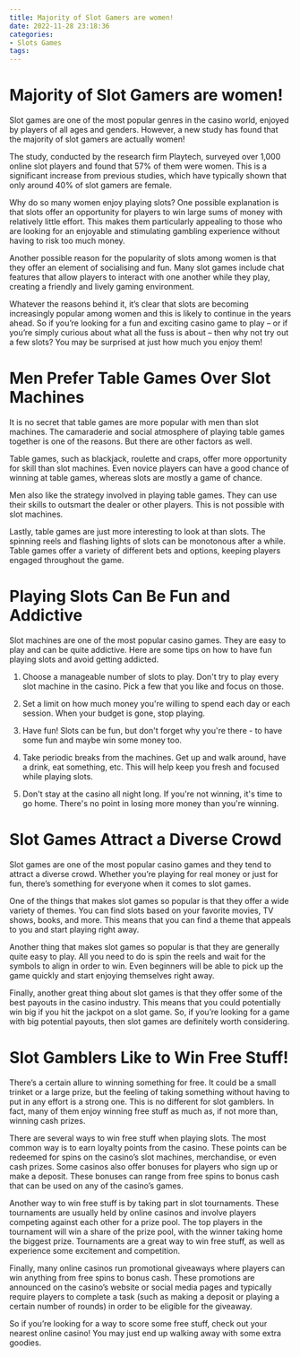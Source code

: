 ```yaml
---
title: Majority of Slot Gamers are women!
date: 2022-11-28 23:18:36
categories:
- Slots Games
tags:
---
```



#  Majority of Slot Gamers are women!

Slot games are one of the most popular genres in the casino world, enjoyed by players of all ages and genders. However, a new study has found that the majority of slot gamers are actually women!

The study, conducted by the research firm Playtech, surveyed over 1,000 online slot players and found that 57% of them were women. This is a significant increase from previous studies, which have typically shown that only around 40% of slot gamers are female.

Why do so many women enjoy playing slots? One possible explanation is that slots offer an opportunity for players to win large sums of money with relatively little effort. This makes them particularly appealing to those who are looking for an enjoyable and stimulating gambling experience without having to risk too much money.

Another possible reason for the popularity of slots among women is that they offer an element of socialising and fun. Many slot games include chat features that allow players to interact with one another while they play, creating a friendly and lively gaming environment.

Whatever the reasons behind it, it’s clear that slots are becoming increasingly popular among women and this is likely to continue in the years ahead. So if you’re looking for a fun and exciting casino game to play – or if you’re simply curious about what all the fuss is about – then why not try out a few slots? You may be surprised at just how much you enjoy them!

#  Men Prefer Table Games Over Slot Machines

It is no secret that table games are more popular with men than slot machines. The camaraderie and social atmosphere of playing table games together is one of the reasons. But there are other factors as well.

Table games, such as blackjack, roulette and craps, offer more opportunity for skill than slot machines. Even novice players can have a good chance of winning at table games, whereas slots are mostly a game of chance.

Men also like the strategy involved in playing table games. They can use their skills to outsmart the dealer or other players. This is not possible with slot machines.

Lastly, table games are just more interesting to look at than slots. The spinning reels and flashing lights of slots can be monotonous after a while. Table games offer a variety of different bets and options, keeping players engaged throughout the game.

#  Playing Slots Can Be Fun and Addictive

Slot machines are one of the most popular casino games. They are easy to play and can be quite addictive. Here are some tips on how to have fun playing slots and avoid getting addicted.

1. Choose a manageable number of slots to play. Don't try to play every slot machine in the casino. Pick a few that you like and focus on those.

2. Set a limit on how much money you're willing to spend each day or each session. When your budget is gone, stop playing.

3. Have fun! Slots can be fun, but don't forget why you're there - to have some fun and maybe win some money too.

4. Take periodic breaks from the machines. Get up and walk around, have a drink, eat something, etc. This will help keep you fresh and focused while playing slots.

5. Don't stay at the casino all night long. If you're not winning, it's time to go home. There's no point in losing more money than you're winning.

#  Slot Games Attract a Diverse Crowd 

Slot games are one of the most popular casino games and they tend to attract a diverse crowd. Whether you’re playing for real money or just for fun, there’s something for everyone when it comes to slot games.

One of the things that makes slot games so popular is that they offer a wide variety of themes. You can find slots based on your favorite movies, TV shows, books, and more. This means that you can find a theme that appeals to you and start playing right away.

Another thing that makes slot games so popular is that they are generally quite easy to play. All you need to do is spin the reels and wait for the symbols to align in order to win. Even beginners will be able to pick up the game quickly and start enjoying themselves right away.

Finally, another great thing about slot games is that they offer some of the best payouts in the casino industry. This means that you could potentially win big if you hit the jackpot on a slot game. So, if you’re looking for a game with big potential payouts, then slot games are definitely worth considering.

#  Slot Gamblers Like to Win Free Stuff!

There’s a certain allure to winning something for free. It could be a small trinket or a large prize, but the feeling of taking something without having to put in any effort is a strong one. This is no different for slot gamblers. In fact, many of them enjoy winning free stuff as much as, if not more than, winning cash prizes.

There are several ways to win free stuff when playing slots. The most common way is to earn loyalty points from the casino. These points can be redeemed for spins on the casino’s slot machines, merchandise, or even cash prizes. Some casinos also offer bonuses for players who sign up or make a deposit. These bonuses can range from free spins to bonus cash that can be used on any of the casino’s games.

Another way to win free stuff is by taking part in slot tournaments. These tournaments are usually held by online casinos and involve players competing against each other for a prize pool. The top players in the tournament will win a share of the prize pool, with the winner taking home the biggest prize. Tournaments are a great way to win free stuff, as well as experience some excitement and competition.

Finally, many online casinos run promotional giveaways where players can win anything from free spins to bonus cash. These promotions are announced on the casino’s website or social media pages and typically require players to complete a task (such as making a deposit or playing a certain number of rounds) in order to be eligible for the giveaway.

So if you’re looking for a way to score some free stuff, check out your nearest online casino! You may just end up walking away with some extra goodies.